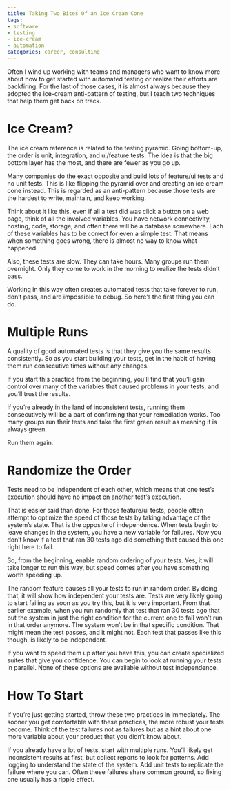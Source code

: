 ```yaml
---
title: Taking Two Bites Of an Ice Cream Cone
tags:
- software
- testing
- ice-cream
- automation
categories: career, consulting
---
```

Often I wind up working with teams and managers who want to know more about how to get started with automated testing or realize their efforts are backfiring. For the last of those cases, it is almost always because they adopted the ice-cream anti-pattern of testing, but I teach two techniques that help them get back on track.

# Ice Cream?

The ice cream reference is related to the testing pyramid. Going bottom-up, the order is unit, integration, and ui/feature tests. The idea is that the big bottom layer has the most, and there are fewer as you go up.

Many companies do the exact opposite and build lots of feature/ui tests and no unit tests. This is like flipping the pyramid over and creating an ice cream cone instead. This is regarded as an anti-pattern because those tests are the hardest to write, maintain, and keep working.

Think about it like this, even if all a test did was click a button on a web page, think of all the involved variables. You have network connectivity, hosting, code, storage, and often there will be a database somewhere. Each of these variables has to be correct for even a simple test. That means when something goes wrong, there is almost no way to know what happened.

Also, these tests are slow. They can take hours. Many groups run them overnight. Only they come to work in the morning to realize the tests didn’t pass.

Working in this way often creates automated tests that take forever to run, don’t pass, and are impossible to debug. So here’s the first thing you can do.

# Multiple Runs

A  quality of good automated tests is that they give you the same results consistently. So as you start building your tests, get in the habit of having them run consecutive times without any changes.

If you start this practice from the beginning, you’ll find that you’ll gain control over many of the variables that caused problems in your tests, and you’ll trust the results.

If you’re already in the land of inconsistent tests, running them consecutively will be a part of confirming that your remediation works. Too many groups run their tests and take the first green result as meaning it is always green.

Run them again.

# Randomize the Order

Tests need to be independent of each other, which means that one test’s execution should have no impact on another test’s execution.

That is easier said than done. For those feature/ui tests, people often attempt to optimize the speed of those tests by taking advantage of the system’s state. That is the opposite of independence. When tests begin to leave changes in the system, you have a new variable for failures. Now you don’t know if a test that ran 30 tests ago did something that caused this one right here to fail.

So, from the beginning, enable random ordering of your tests. Yes, it will take longer to run this way, but speed comes after you have something worth speeding up.

The random feature causes all your tests to run in random order. By doing that, it will show how independent your tests are. Tests are very likely going to start failing as soon as you try this, but it is very important. From that earlier example, when you run randomly that test that ran 30 tests ago that put the system in just the right condition for the current one to fail won’t run in that order anymore. The system won’t be in that specific condition. That might mean the test passes, and it might not. Each test that passes like this though, is likely to be independent.

If you want to speed them up after you have this, you can create specialized suites that give you confidence. You can begin to look at running your tests in parallel. None of these options are available without test independence.

# How To Start

If you’re just getting started, throw these two practices in immediately. The sooner you get comfortable with these practices, the more robust your tests become. Think of the test failures not as failures but as a hint about one more variable about your product that you didn’t know about.

If you already have a lot of tests, start with multiple runs. You’ll likely get inconsistent results at first, but collect reports to look for patterns. Add logging to understand the state of the system. Add unit tests to replicate the failure where you can. Often these failures share common ground, so fixing one usually has a ripple effect.